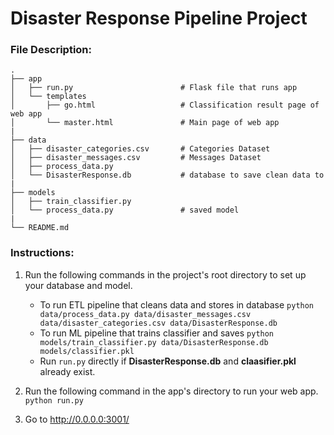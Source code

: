 # Disaster Response Pipeline Project

### File Description:
    .
    ├── app     
    │   ├── run.py                        # Flask file that runs app
    │   └── templates   
    │       ├── go.html                   # Classification result page of web app
    │       └── master.html               # Main page of web app
    |
    ├── data                   
    │   ├── disaster_categories.csv       # Categories Dataset
    │   ├── disaster_messages.csv         # Messages Dataset
    │   ├── process_data.py                 
    │   └── DisasterResponse.db           # database to save clean data to
    |
    ├── models
    │   ├── train_classifier.py            
    │   └── process_data.py               # saved model
    |
    └── README.md


### Instructions:
1. Run the following commands in the project's root directory to set up your database and model.

    - To run ETL pipeline that cleans data and stores in database
        `python data/process_data.py data/disaster_messages.csv data/disaster_categories.csv data/DisasterResponse.db`
    - To run ML pipeline that trains classifier and saves
        `python models/train_classifier.py data/DisasterResponse.db models/classifier.pkl`
    - Run `run.py` directly if **DisasterResponse.db** and **claasifier.pkl** already exist.

2. Run the following command in the app's directory to run your web app.
    `python run.py`

3. Go to http://0.0.0.0:3001/

